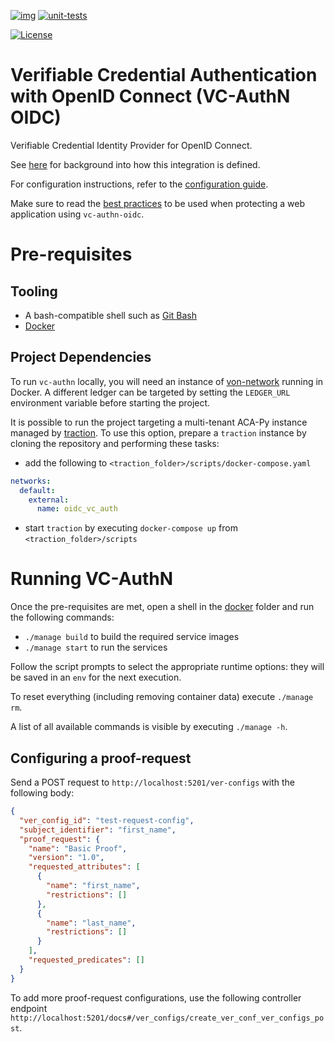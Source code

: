 [![img](https://img.shields.io/badge/Lifecycle-Maturing-007EC6)](https://github.com/bcgov/repomountie/blob/master/doc/lifecycle-badges.md)
[![unit-tests](https://github.com/bcgov/vc-authn-oidc/actions/workflows/controller_unittests.yml/badge.svg?branch=2.0-development&event=push)](https://github.com/bcgov/vc-authn-oidc/actions/workflows/controller_unittests.yml)

[![License](https://img.shields.io/badge/License-Apache%202.0-blue.svg)](LICENSE)

# Verifiable Credential Authentication with OpenID Connect (VC-AuthN OIDC)

Verifiable Credential Identity Provider for OpenID Connect.

See [here](/docs/README.md) for background into how this integration is defined.

For configuration instructions, refer to the [configuration guide](/docs/ConfigurationGuide.md).

Make sure to read the [best practices](/docs/BestPractices.md) to be used when protecting a web application using `vc-authn-oidc`.

# Pre-requisites

## Tooling

- A bash-compatible shell such as [Git Bash](https://git-scm.com/downloads)
- [Docker](https://docs.docker.com/get-docker/)

## Project Dependencies

To run `vc-authn` locally, you will need an instance of [von-network](https://github.com/bcgov/von-network) running in Docker. A different ledger can be targeted by setting the `LEDGER_URL` environment variable before starting the project.

It is possible to run the project targeting a multi-tenant ACA-Py instance managed by [traction](https://github.com/bcgov/traction). To use this option, prepare a `traction` instance by cloning the repository and performing these tasks:

- add the following to `<traction_folder>/scripts/docker-compose.yaml`

```yaml
networks:
  default:
    external:
      name: oidc_vc_auth
```

- start `traction` by executing `docker-compose up` from `<traction_folder>/scripts`

# Running VC-AuthN

Once the pre-requisites are met, open a shell in the [docker](./docker/) folder and run the following commands:

- `./manage build` to build the required service images
- `./manage start` to run the services

Follow the script prompts to select the appropriate runtime options: they will be saved in an `env` for the next execution.

To reset everything (including removing container data) execute `./manage rm`.

A list of all available commands is visible by executing `./manage -h`.

## Configuring a proof-request

Send a POST request to `http://localhost:5201/ver-configs` with the following body:

```json
{
  "ver_config_id": "test-request-config",
  "subject_identifier": "first_name",
  "proof_request": {
    "name": "Basic Proof",
    "version": "1.0",
    "requested_attributes": [
      {
        "name": "first_name",
        "restrictions": []
      },
      {
        "name": "last_name",
        "restrictions": []
      }
    ],
    "requested_predicates": []
  }
}
```

To add more proof-request configurations, use the following controller endpoint `http://localhost:5201/docs#/ver_configs/create_ver_conf_ver_configs_post`.
